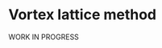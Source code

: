 # Vortex lattice method

WORK IN PROGRESS

<!-- ```{toctree}
:maxdepth: 1

../_temp/examples/basic_examples/ex_1quartic_opt_csdl
../_temp/examples/basic_examples/ex_2quartic_opt_modopt
../_temp/examples/basic_examples/ex_4simple_example
``` -->